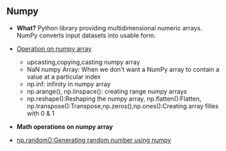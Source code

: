 ## Numpy
- **What?** Python library providing multidimensional numeric arrays. NumPy converts input datasets into usable form.

- [Operation on numpy array](numpy-arrays.md)
  - upcasting,copying,casting numpy array
  - NaN numpy Array: When we don't want a NumPy array to contain a value at a particular index
  - np.inf: infinity in numpy array
  - np.arange(), np.linspace(): creating range numpy arrays 
  - np.reshape():Reshaping the numpy array, np.flatten():Flatten, np.transpose():Transpose,np.zeros(),np.ones():Creating array filles with 0 & 1

- **Math operations on numpy array**

- [np.random():Generating random number using numpy](numpy-random-numbers.md)

